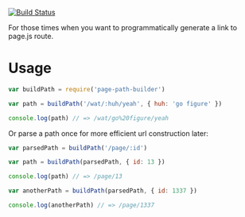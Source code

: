 [![Build Status](https://travis-ci.org/TehShrike/page-path-builder.svg)](https://travis-ci.org/TehShrike/page-path-builder)

For those times when you want to programmatically generate a link to page.js route.

Usage
=======

```js
var buildPath = require('page-path-builder')

var path = buildPath('/wat/:huh/yeah', { huh: 'go figure' })

console.log(path) // => /wat/go%20figure/yeah
```

Or parse a path once for more efficient url construction later:

```js
var parsedPath = buildPath('/page/:id')

var path = buildPath(parsedPath, { id: 13 })

console.log(path) // => /page/13

var anotherPath = buildPath(parsedPath, { id: 1337 })

console.log(anotherPath) // => /page/1337
```
